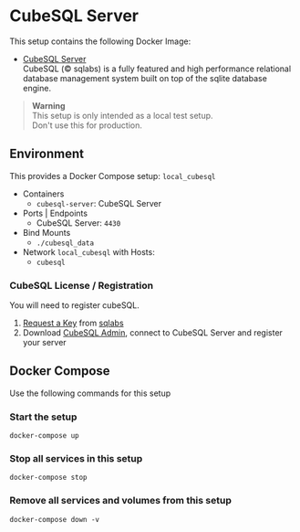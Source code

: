 # CubeSQL Server

This setup contains the following Docker Image:
- [CubeSQL Server](https://hub.docker.com/r/jotools/cubesql)  
  CubeSQL (© sqlabs) is a fully featured and high performance relational database management system built on top of the sqlite database engine.

> **Warning**  
> This setup is only intended as a local test setup.  
> Don't use this for production.

## Environment
This provides a Docker Compose setup: `local_cubesql`

- Containers
  - `cubesql-server`: CubeSQL Server
- Ports | Endpoints
  - CubeSQL Server: `4430`
- Bind Mounts
  - `./cubesql_data`
- Network `local_cubesql` with Hosts:
     - `cubesql`

### CubeSQL License / Registration

You will need to register cubeSQL.

1. [Request a Key](https://www.sqlabs.com/cubesql_devkey) from [sqlabs](https://www.sqlabs.com/cubesql)
2. Download [CubeSQL Admin](https://github.com/cubesql/cubeSQLAdmin), connect to CubeSQL Server and register your server


## Docker Compose

Use the following commands for this setup

### Start the setup

```
docker-compose up
```

### Stop all services in this setup

```
docker-compose stop
```

### Remove all services and volumes from this setup

```
docker-compose down -v
```
